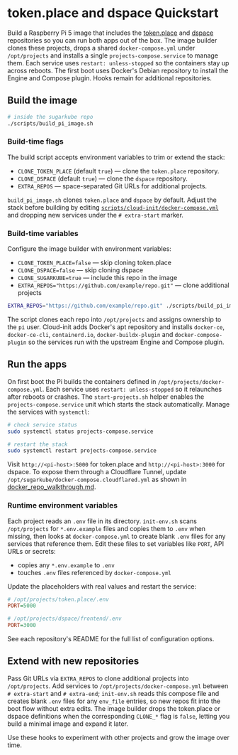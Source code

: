 # token.place and dspace Quickstart

Build a Raspberry Pi 5 image that includes the
[token.place](https://github.com/futuroptimist/token.place) and
[dspace](https://github.com/democratizedspace/dspace) repositories so you can run
both apps out of the box. The image builder clones these projects, drops a shared
`docker-compose.yml` under `/opt/projects` and installs a single
`projects-compose.service` to manage them. Each service uses `restart: unless-stopped`
so the containers stay up across reboots. The first boot uses Docker's Debian
repository to install the Engine and Compose plugin. Hooks remain for additional
repositories.

## Build the image

```sh
# inside the sugarkube repo
./scripts/build_pi_image.sh
```

### Build-time flags

The build script accepts environment variables to trim or extend the stack:

- `CLONE_TOKEN_PLACE` (default `true`) — clone the `token.place` repository.
- `CLONE_DSPACE` (default `true`) — clone the `dspace` repository.
- `EXTRA_REPOS` — space-separated Git URLs for additional projects.

`build_pi_image.sh` clones `token.place` and `dspace` by default. Adjust the stack before
building by editing
[`scripts/cloud-init/docker-compose.yml`](../scripts/cloud-init/docker-compose.yml)
and dropping new services under the `# extra-start` marker.

### Build-time variables

Configure the image builder with environment variables:

- `CLONE_TOKEN_PLACE=false` — skip cloning token.place
- `CLONE_DSPACE=false` — skip cloning dspace
- `CLONE_SUGARKUBE=true` — include this repo in the image
- `EXTRA_REPOS="https://github.com/example/repo.git"` — clone additional projects

```sh
EXTRA_REPOS="https://github.com/example/repo.git" ./scripts/build_pi_image.sh
```

The script clones each repo into `/opt/projects` and assigns ownership to the `pi`
user. Cloud-init adds Docker's apt repository and installs `docker-ce`,
`docker-ce-cli`, `containerd.io`, `docker-buildx-plugin` and `docker-compose-plugin`
so the services run with the upstream Engine and Compose plugin.

## Run the apps

On first boot the Pi builds the containers defined in
`/opt/projects/docker-compose.yml`. Each service uses `restart: unless-stopped`
so it relaunches after reboots or crashes. The `start-projects.sh` helper enables
the `projects-compose.service` unit which starts the stack automatically. Manage
the services with `systemctl`:

```sh
# check service status
sudo systemctl status projects-compose.service

# restart the stack
sudo systemctl restart projects-compose.service
```

Visit `http://<pi-host>:5000` for token.place and `http://<pi-host>:3000` for
dspace. To expose them through a Cloudflare Tunnel, update
`/opt/sugarkube/docker-compose.cloudflared.yml` as shown in
[docker_repo_walkthrough.md](docker_repo_walkthrough.md).

### Runtime environment variables

Each project reads an `.env` file in its directory. `init-env.sh` scans
`/opt/projects` for `*.env.example` files and copies them to `.env` when missing,
then looks at `docker-compose.yml` to create blank `.env` files for any services
that reference them. Edit these files to set variables like `PORT`, API URLs or
secrets:

- copies any `*.env.example` to `.env`
- touches `.env` files referenced by `docker-compose.yml`

Update the placeholders with real values and restart the service:

```ini
# /opt/projects/token.place/.env
PORT=5000

# /opt/projects/dspace/frontend/.env
PORT=3000
```

See each repository's README for the full list of configuration options.

## Extend with new repositories

Pass Git URLs via `EXTRA_REPOS` to clone additional projects into `/opt/projects`.
Add services to `/opt/projects/docker-compose.yml` between `# extra-start` and
`# extra-end`; `init-env.sh` reads this compose file and creates blank `.env` files
for any `env_file` entries, so new repos fit into the boot flow without extra edits.
The image builder drops the token.place or dspace definitions when the corresponding
`CLONE_*` flag is `false`, letting you build a minimal image and expand it later.

Use these hooks to experiment with other projects and grow the image over time.
